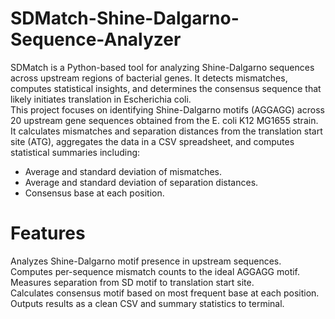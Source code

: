 # SDMatch-Shine-Dalgarno-Sequence-Analyzer
SDMatch is a Python-based tool for analyzing Shine-Dalgarno sequences across upstream regions of bacterial genes. It detects mismatches, computes statistical insights, and determines the consensus sequence that likely initiates translation in Escherichia coli. </br>
This project focuses on identifying Shine-Dalgarno motifs (AGGAGG) across 20 upstream gene sequences obtained from the E. coli K12 MG1655 strain. It calculates mismatches and separation distances from the translation start site (ATG), aggregates the data in a CSV spreadsheet, and computes statistical summaries including: </br>
 - Average and standard deviation of mismatches.</br>
 - Average and standard deviation of separation distances.</br>
 - Consensus base at each position.</br>

# Features
Analyzes Shine-Dalgarno motif presence in upstream sequences.</br>
Computes per-sequence mismatch counts to the ideal AGGAGG motif.</br>
Measures separation from SD motif to translation start site.</br>
Calculates consensus motif based on most frequent base at each position.</br>
Outputs results as a clean CSV and summary statistics to terminal.</br>
